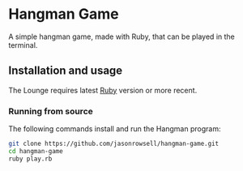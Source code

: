 # Hangman Game

A simple hangman game, made with Ruby, that can be played in the terminal.

## Installation and usage

The Lounge requires latest [Ruby](https://www.ruby-lang.org/en/downloads/) version or more recent.

### Running from source

The following commands install and run the Hangman program:

```sh
git clone https://github.com/jasonrowsell/hangman-game.git
cd hangman-game
ruby play.rb
```


